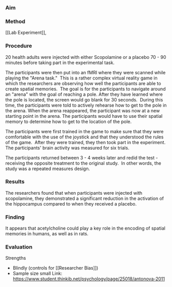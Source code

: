 ### Aim

### Method
[[Lab Experiment]], 

### Procedure
20 health adults were injected with either Scopolamine or a placebo 70 - 90 minutes before taking part in the experimental task.

The participants were then put into an fMRI where they were scanned while playing the "Arena task."  This is a rather complex virtual reality game in which the researchers are observing how well the participants are able to create spatial memories.  The goal is for the participants to navigate around an "arena" with the goal of reaching a pole. After they have learned where the pole is located, the screen would go blank for 30 seconds.  During this time, the participants were told to actively rehearse how to get to the pole in the arena. When the arena reappeared, the participant was now at a new starting point in the arena. The participants would have to use their spatial memory to determine how to get to the location of the pole.

The participants were first trained in the game to make sure that they were comfortable with the use of the joystick and that they understood the rules of the game.  After they were trained, they then took part in the experiment. The participants' brain activity was measured for six trials.

The participants returned between 3 - 4 weeks later and redid the test - receiving the opposite treatment to the original study.  In other words, the study was a repeated measures design.

### Results 
The researchers found that when participants were injected with scopolamine, they demonstrated a significant reduction in the activation of the hippocampus compared to when they received a placebo. 
### Finding 
It appears that acetylcholine could play a key role in the encoding of spatial memories in humans, as well as in rats.

### Evaluation 
Strengths 
- Blindly (controls for [[Researcher Bias]])
- Sample size small
Link: https://www.student.thinkib.net/psychology/page/25018/antonova-2011